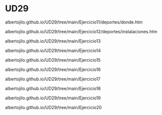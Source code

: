 # UD29

albertojilo.github.io/UD29/tree/main/Ejercicio11/deportes/donde.htm

albertojilo.github.io/UD29/tree/main/Ejercicio12/deportes/instalaciones.htm

albertojilo.github.io/UD29/tree/main/Ejercicio13

albertojilo.github.io/UD29/tree/main/Ejercicio14

albertojilo.github.io/UD29/tree/main/Ejercicio15

albertojilo.github.io/UD29/tree/main/Ejercicio16

albertojilo.github.io/UD29/tree/main/Ejercicio17

albertojilo.github.io/UD29/tree/main/Ejercicio18

albertojilo.github.io/UD29/tree/main/Ejercicio19

albertojilo.github.io/UD29/tree/main/Ejercicio20

